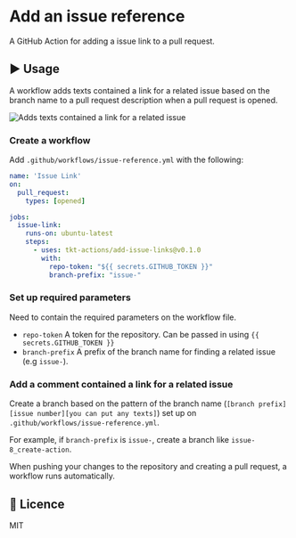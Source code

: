 # Add an issue reference
A GitHub Action for adding a issue link to a pull request.

## :arrow_forward: Usage
A workflow adds texts contained a link for a related issue based on the branch name to a pull request description when a pull request is opened.

![Adds texts contained a link for a related issue](usage.png)

### Create a workflow

Add `.github/workflows/issue-reference.yml` with the following:

```yml
name: 'Issue Link'
on: 
  pull_request:
    types: [opened]

jobs:
  issue-link:
    runs-on: ubuntu-latest
    steps:
      - uses: tkt-actions/add-issue-links@v0.1.0
        with:
          repo-token: "${{ secrets.GITHUB_TOKEN }}"
          branch-prefix: "issue-"
```

### Set up required parameters
Need to contain the required parameters on the workflow file.

- `repo-token` A token for the repository. Can be passed in using `{{ secrets.GITHUB_TOKEN }}`
- `branch-prefix` A prefix of the branch name for finding a related issue (e.g `issue-`).

### Add a comment contained a link for a related issue 
Create a branch based on the pattern of the branch name (`[branch prefix][issue number][you can put any texts]`) set up on `.github/workflows/issue-reference.yml`.

For example, if `branch-prefix` is `issue-`, create a branch like `issue-8_create-action`.

When pushing your changes to the repository and creating a pull request, a workflow runs automatically.

## :memo: Licence
MIT